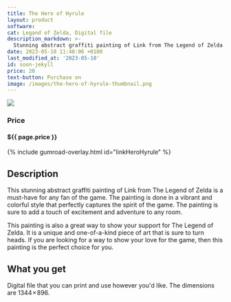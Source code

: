 ```yaml
---
title: The Hero of Hyrule
layout: product
software: 
cat: Legand of Zelda, Digital file
description_markdown: >-
  Stunning abstract graffiti painting of Link from The Legend of Zelda.
date: 2023-05-10 11:48:06 +0100
last_modified_at: '2023-05-10'
id: soon-jekyll
price: 20
text-button: Purchase on
image: /images/the-hero-of-hyrule-thumbnail.png
---
```

<a href="https://wooley.gumroad.com/l/linkHeroHyrule" class="no-underline pv2 grow db"><img class="w-100" src="{{site.baseurl}}/images/the-hero-of-hyrule-mock.png"></a>

### Price
<h4 itemprop="priceCurrency" content="USD">$<span itemprop="price" content="{{ page.price }}">{{ page.price }}</span></h4>

{% include gumroad-overlay.html id="linkHeroHyrule" %}

## Description
This stunning abstract graffiti painting of Link from The Legend of Zelda is a must-have for any fan of the game. The painting is done in a vibrant and colorful style that perfectly captures the spirit of the game. The painting is sure to add a touch of excitement and adventure to any room.

This painting is also a great way to show your support for The Legend of Zelda. It is a unique and one-of-a-kind piece of art that is sure to turn heads. If you are looking for a way to show your love for the game, then this painting is the perfect choice for you.

## What you get

Digital file that you can print and use however you'd like. The dimensions are 1344 × 896.